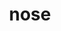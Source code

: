 ---
layout: people&body
title: nose
emoji: nose
permalink: 👃.html
image: assets/img/3moji/nose.png
---